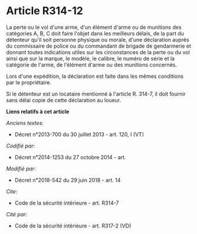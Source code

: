 # Article R314-12

La perte ou le vol d'une arme, d'un élément d'arme ou de munitions des catégories A, B, C doit faire l'objet dans les
meilleurs délais, de la part du détenteur qu'il soit personne physique ou morale, d'une déclaration auprès du commissaire de
police ou du commandant de brigade de gendarmerie et donnant toutes indications utiles sur les circonstances de la perte ou
du vol ainsi que sur la marque, le modèle, le calibre, le numéro de série et la catégorie de l'arme, de l'élément d'arme ou
des munitions concernés.

Lors d'une expédition, la déclaration est faite dans les mêmes conditions par le propriétaire.

Si le détenteur est un locataire mentionné à l'article R. 314-7, il doit fournir sans délai copie de cette déclaration au
loueur.

**Liens relatifs à cet article**

_Anciens textes_:

  - Décret n°2013-700 du 30 juillet 2013 - art. 120, I (VT)

_Codifié par_:

  - Décret n°2014-1253 du 27 octobre 2014 - art.

_Modifié par_:

  - Décret n°2018-542 du 29 juin 2018 - art. 14

_Cite_:

  - Code de la sécurité intérieure - art. R314-7

_Cité par_:

  - Code de la sécurité intérieure - art. R317-2 (VD)
